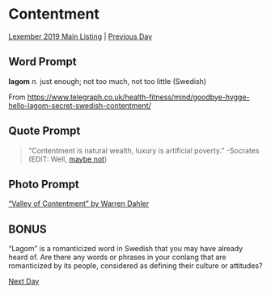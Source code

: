 # Contentment
[Lexember 2019 Main Listing](toc_lex19.md) | [Previous Day](12)

## Word Prompt

**lagom** _n._ just enough; not too much, not too little (Swedish)

From https://www.telegraph.co.uk/health-fitness/mind/goodbye-hygge-hello-lagom-secret-swedish-contentment/

## Quote Prompt

> “Contentment is natural wealth, luxury is artificial poverty.” -Socrates (EDIT: Well, [maybe not](https://www.reddit.com/r/askphilosophy/comments/3eapme/did_socrates_actually_say_he_is_richest_who_is/))

## Photo Prompt

[“Valley of Contentment” by Warren Dahler](https://en.wikipedia.org/wiki/File:Warren_Dahler_-_The_Valley_of_Contentment_-_Jun_1923_Shadowland.jpg)

## BONUS

“Lagom” is a romanticized word in Swedish that you may have already heard of. Are there any words or phrases in your conlang that are romanticized by its people, considered as defining their culture or attitudes?

[Next Day](14)
